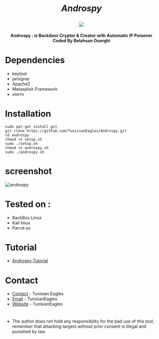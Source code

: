 # <i><p align="center"> Androspy </p></i>
<p align="center"><img src="https://raw.githubusercontent.com/TunisianEagles/Androspy/master/Screenshots/Screenshot%20at%202018-11-06%2016-44-44.png"></p>
<h4 align="center">
Androspy : is Backdoor Crypter & Creator with Automatic IP Poisener Coded By Belahsan Ouerghi

# Dependencies
* keytool
* jarsigner
* Apache2
* Metasploit-Framework
* xterm

# Installation
```
sudo apt-get install git
git clone https://github.com/TunisianEagles/Androspy.git
cd androspy
chmod +x setup.sh
sudo ./setup.sh
chmod +x androspy.sh
sudo ./androspy.sh
```
# screenshot
![androspy](https://raw.githubusercontent.com/TunisianEagles/Androspy/master/Screenshots/Screenshot%20at%202018-11-06%2016-44-57.png)
# Tested on :
* BackBox Linux
* Kali linux
* Parrot os
# Tutorial
* [Androspy-Tutorial](https://youtu.be/3spGEm6Z3H4)
# Contact

* [Contact](http://facebook.com/tunisianeagles/) - Tunisian Eagles
* [Email](mailto:tunisianeagles@protonmail.com) - TunisianEagles
* [Website](http://tunisianeagles.github.io/) - TunisianEagles

#
* The author does not hold any responsibility for the bad use of this tool, remember that attacking targets without prior consent is illegal and punished by law.
